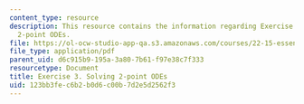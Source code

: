 ```yaml
---
content_type: resource
description: This resource contains the information regarding Exercise 3. Solving
  2-point ODEs.
file: https://ol-ocw-studio-app-qa.s3.amazonaws.com/courses/22-15-essential-numerical-methods-fall-2014/123bb3fec6b2b0d6c00b7d2e5d2562f3_MIT22_15F14_ex03.pdf
file_type: application/pdf
parent_uid: d6c915b9-195a-3a80-7b61-f97e38c7f333
resourcetype: Document
title: Exercise 3. Solving 2-point ODEs
uid: 123bb3fe-c6b2-b0d6-c00b-7d2e5d2562f3
---
```

